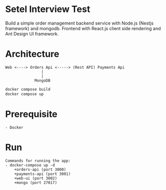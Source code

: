 # Setel Interview Test

Build a simple order management backend service with Node.js (Nestjs framework) and mongodb. Frontend with React.js client side rendering and Ant Design UI framework.

# Architecture

    Web <----> Orders Api <-----> (Rest API) Payments Api
                    |
                    |
                 MongoDB

```bash
docker compose build
docker compose up
```

# Prerequisite

    - Docker

# Run

    Commands for running the app:
    - docker-compose up -d
        +orders-api (port 3000)
        +payments-api (port 3001)
        +web-ui (port 3002)
        +mongo (port 27017)

